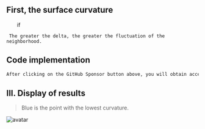 ##  First, the surface curvature 

  if 

     The greater the delta, the greater the fluctuation of the neighborhood. 

##  Code implementation 

 ```python  
After clicking on the GitHub Sponsor button above, you will obtain access permissions to my private code repository ( https://github.com/slowlon/my_code_bar ) to view this blog code. By searching the code number of this blog, you can find the code you need, code number is: 2024020309574519643
 ```  
##  III. Display of results 

>  Blue is the point with the lowest curvature. 

![avatar]( 1293349249974112a5936057a5bcc0df.jpeg) 


